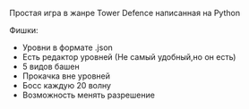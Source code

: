 Простая игра в жанре Tower Defence написанная на Python

Фишки:
- Уровни в формате .json
- Есть редактор уровней (Не самый удобный,но он есть)
- 5 видов башен
- Прокачка вне уровней
- Босс каждую 20 волну
- Возможность менять разрешение


